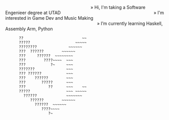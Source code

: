 ⠀⠀⠀⠀⠀⠀⠀⠀⠀⠀⠀⠀⠀⠀⠀⠀⠀⠀⠀⠀⠀⠀⠀⠀⠀⠀     » Hi, I'm taking a Software Engenieer degree at UTAD
⠀⠀⠀⠀⠀⠀⠀⠀⠀⠀⠀⠀⠀⠀⠀⠀⠀⠀⠀⠀⠀⠀⠀⠀⠀⠀⠀⠀   » I'm interested in Game Dev and Music Making
⠀⠀⠀⠀⠀⠀⠀⠀⠀⠀⠀⠀⠀⠀⠀⠀⠀⠀⠀⠀⠀⠀⠀⠀⠀⠀⠀⠀   » I’m currently learning Haskell, Assembly Arm, Python

          ??                          ~~
          ?????                    ~~~~~
          ????????              ~~~~~~
          ???  ??????        ~~~~~~
          ???     ??????  ~~~~~~~~
          ???        ????~~~~  ~~~
          ???           ?~     ~~~
          ???????              ~~~
          ??? ??????           ~~~
          ???    ??????        ~~~
          ???       ?????      ~~~
          ???          ??      ~~~    ~~
          ?????                ~~~ ~~~~~
            ??????             ~~~~~~~
               ??????        ~~~~~~
                 ??????  ~~~~~~
                    ????~~~~
                       ?~

<!---
Alp3xUni/Alp3xUni is a ✨ special ✨ repository because its `README.md` (this file) appears on your GitHub profile.
You can click the Preview link to take a look at your changes.
--->
